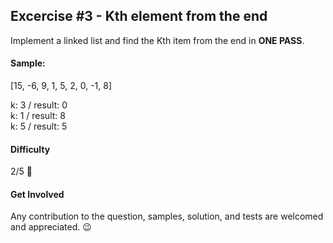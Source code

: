 ## Excercise #3 - Kth element from the end

Implement a linked list and find the Kth item from the end in **ONE PASS**.

#### Sample:
[15, -6, 9, 1, 5, 2, 0, -1, 8]

k: 3 / result: 0  
k: 1 / result: 8  
k: 5 / result: 5  

#### Difficulty 
2/5 🙂

#### Get Involved
Any contribution to the question, samples, solution, and tests are welcomed and appreciated. 😉
